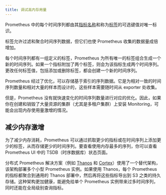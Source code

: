 ```yaml
---
title: 调试高内存用量
---
```


Prometheus 中的每个时间序列都由其[指标名称](https://prometheus.io/docs/practices/naming/#metric-names)和称为[标签](https://prometheus.io/docs/practices/naming/#labels)的可选键值对唯一标识。

标签允许过滤和聚合时间序列数据，但它们也使 Prometheus 收集的数据量成倍增加。

每个时间序列都有一组定义的标签，Prometheus 为所有唯一的标签组合生成一个新的时间序列。如果一个指标附加了两个标签，则会为该指标生成两个时间序列。更改任何标签值，包括添加或删除标签，都会创建一个新的时间序列。

Prometheus 经过了优化，可以存储基于索引的序列数据。它是为相对一致的时间序列数量和相对大量的样本而设计的，这些样本需要随时间从 exporter 处收集。

但是，Prometheus 没有就快速变化的时间序列数量进行对应的优化。因此，如果你在创建和销毁了大量资源的集群（尤其是多租户集群）上安装 Monitoring，可能会出现内存使用量激增的情况。

## 减少内存激增

为了减少内存消耗，Prometheus 可以通过抓取更少的指标或在时间序列上添加更少的标签，从而存储更少的时间序列。要查看使用内存最多的序列，你可以查看 Prometheus UI 中的 TSDB（时序数据库）状态页面。

分布式 Prometheus 解决方案（例如 [Thanos](https://thanos.io/) 和 [Cortex](https://cortexmetrics.io/)）使用了一个替代架构，该架构部署多个小型 Prometheus 实例。如果使用 Thanos，每个 Prometheus 的指标都聚合到通用的 Thanos 部署中，然后再将这些指标导出到 S3 之类的持久存储。这种架构更加健康，能避免给单个 Prometheus 实例带来过多时间序列，同时还能在全局级别查询指标。